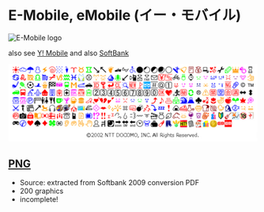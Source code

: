 # E-Mobile, eMobile (イー・モバイル) #

![E-Mobile logo](../e-mobile_logo.png)

also see [Y! Mobile](../y-mobile/) and also [SoftBank](../softbank/)

![overview of E-Mobile original emojis](emobile.jpg)

## [PNG](png/) ##

- Source: extracted from Softbank 2009 conversion PDF
- 200 graphics
- incomplete!
